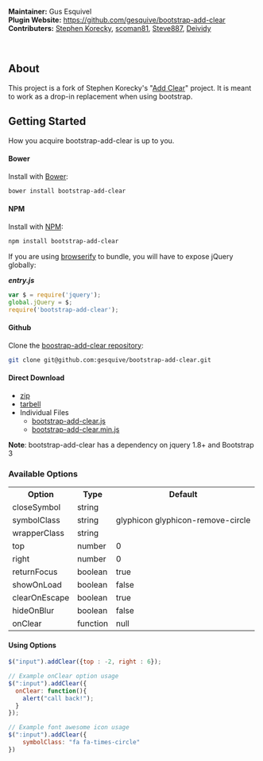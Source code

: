 **Maintainer:** Gus Esquivel <br />
**Plugin Website:** https://github.com/gesquive/bootstrap-add-clear <br />
**Contributers:**
<a href="https://github.com/skorecky">Stephen Korecky</a>,
<a href="https://github.com/scoman81">scoman81</a>,
<a href="https://github.com/Steve887">Steve887</a>,
<a href="https://github.com/Deividy">Deividy</a>

<br />

## About
This project is a fork of Stephen Korecky's "[Add Clear](https://github.com/skorecky/Add-Clear)" project. It is meant to work as a drop-in replacement when using bootstrap.

## Getting Started
How you acquire bootstrap-add-clear is up to you.
#### Bower
Install with [Bower](http://bower.io/):
```bash
bower install bootstrap-add-clear
```

#### NPM
Install with [NPM](http://npmjs.org):
```bash
npm install bootstrap-add-clear
```

If you are using [browserify](http://browserify.org/) to bundle, you will have to expose jQuery globally:

***entry.js***
```javascript
var $ = require('jquery');
global.jQuery = $;
require('bootstrap-add-clear');
```

#### Github
Clone the [boostrap-add-clear repository](https://github.com/gesquive/bootstrap-add-clear/):
```bash
git clone git@github.com:gesquive/bootstrap-add-clear.git
```

#### Direct Download
 * [zip](https://github.com/gesquive/bootstrap-add-clear/archive/master.zip)
 * [tarbell](https://github.com/gesquive/bootstrap-add-clear/archive/master.tar.gz)
 * Individual Files
    * [bootstrap-add-clear.js](https://raw.githubusercontent.com/gesquive/bootstrap-add-clear/master/bootstrap-add-clear.js)
    * [bootstrap-add-clear.min.js](https://raw.githubusercontent.com/gesquive/bootstrap-add-clear/master/bootstrap-add-clear.min.js)

**Note**: bootstrap-add-clear has a dependency on jquery 1.8+ and Bootstrap 3

### Available Options

<table>
  <tr>
    <th>Option</th>
    <th>Type</th>
    <th>Default</th>
  </tr>
  <tr>
    <td>closeSymbol</td>
    <td>string</td>
    <td></td>
  </tr>
  <tr>
    <td>symbolClass</td>
    <td>string</td>
    <td>glyphicon glyphicon-remove-circle</td>
  </tr>
  <tr>
    <td>wrapperClass</td>
    <td>string</td>
    <td></td>
  </tr>
  <tr>
    <td>top</td>
    <td>number</td>
    <td>0</td>
  </tr>
  <tr>
    <td>right</td>
    <td>number</td>
    <td>0</td>
  </tr>
  <tr>
    <td>returnFocus</td>
    <td>boolean</td>
    <td>true</td>
  </tr>
  <tr>
    <td>showOnLoad</td>
    <td>boolean</td>
    <td>false</td>
  </tr>
  <tr>
    <td>clearOnEscape</td>
    <td>boolean</td>
    <td>true</td>
  </tr>
  <tr>
    <td>hideOnBlur</td>
    <td>boolean</td>
    <td>false</td>
  </tr>
  <tr>
    <td>onClear</td>
    <td>function</td>
    <td>null</td>
  </tr>
</table>

#### Using Options
```javascript
$("input").addClear({top : -2, right : 6});

// Example onClear option usage
$(":input").addClear({
  onClear: function(){
    alert("call back!");
  }
});

// Example font awesome icon usage
$(":input").addClear({
    symbolClass: "fa fa-times-circle"
})
```
